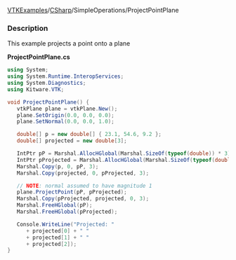 [VTKExamples](/index/)/[CSharp](/CSharp)/SimpleOperations/ProjectPointPlane

### Description
This example projects a point onto a plane

**ProjectPointPlane.cs**
```csharp
using System;
using System.Runtime.InteropServices;
using System.Diagnostics;
using Kitware.VTK;

void ProjectPointPlane() {
   vtkPlane plane = vtkPlane.New();
   plane.SetOrigin(0.0, 0.0, 0.0);
   plane.SetNormal(0.0, 0.0, 1.0);

   double[] p = new double[] { 23.1, 54.6, 9.2 };
   double[] projected = new double[3];

   IntPtr pP = Marshal.AllocHGlobal(Marshal.SizeOf(typeof(double)) * 3);
   IntPtr pProjected = Marshal.AllocHGlobal(Marshal.SizeOf(typeof(double)) * 3);
   Marshal.Copy(p, 0, pP, 3);
   Marshal.Copy(projected, 0, pProjected, 3);

   // NOTE: normal assumed to have magnitude 1
   plane.ProjectPoint(pP, pProjected);
   Marshal.Copy(pProjected, projected, 0, 3);
   Marshal.FreeHGlobal(pP);
   Marshal.FreeHGlobal(pProjected);

   Console.WriteLine("Projected: "
      + projected[0] + " "
      + projected[1] + " "
      + projected[2]);
}
```
